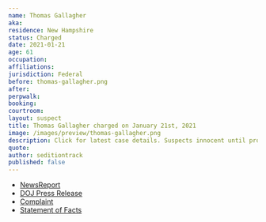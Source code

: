 ```yaml
---
name: Thomas Gallagher
aka:
residence: New Hampshire
status: Charged
date: 2021-01-21
age: 61
occupation:
affiliations:
jurisdiction: Federal
before: thomas-gallagher.png
after:
perpwalk:
booking:
courtroom:
layout: suspect
title: Thomas Gallagher charged on January 21st, 2021
image: /images/preview/thomas-gallagher.png
description: Click for latest case details. Suspects innocent until proven guilty.
quote:
author: seditiontrack
published: false
---
```


- [NewsReport](https://boston.cbslocal.com/2021/01/14/thomas-gallagher-bridgewater-new-hampshire-charged-arrested-us-capitol-riot/)
- [DOJ Press Release](https://www.justice.gov/opa/pr/thirteen-charged-federal-court-following-riot-united-states-capitol)
- [Complaint](https://www.justice.gov/opa/press-release/file/1351716/download)
- [Statement of Facts](https://www.justice.gov/opa/press-release/file/1351721/download)
